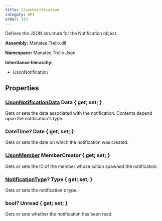```yaml
---
title: IJsonNotification
category: API
order: 114
---
```


Defines the JSON structure for the Notification object.

**Assembly:** Manatee.Trello.dll

**Namespace:** Manatee.Trello.Json

**Inheritance hierarchy:**

- IJsonNotification

## Properties

### [IJsonNotificationData](../IJsonNotificationData#ijsonnotificationdata) Data { get; set; }

Gets or sets the data associated with the notification. Contents depend upon the notification&#39;s type.

### DateTime? Date { get; set; }

Gets or sets the date on which the notification was created.

### [IJsonMember](../IJsonMember#ijsonmember) MemberCreator { get; set; }

Gets or sets the ID of the member whose action spawned the notification.

### [NotificationType](../NotificationType#notificationtype)? Type { get; set; }

Gets or sets the notification&#39;s type.

### bool? Unread { get; set; }

Gets or sets whether the notification has been read.

